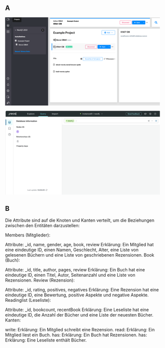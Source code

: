 ## A
![](/KN07/ConnectedInDesktop.PNG)

![](/KN07/EstablishedConnection.PNG)
## B

Die Attribute sind auf die Knoten und Kanten verteilt, um die Beziehungen zwischen den Entitäten darzustellen:

Members (Mitglieder):

Attribute: _id, name, gender, age, book, review
Erklärung: Ein Mitglied hat eine eindeutige ID, einen Namen, Geschlecht, Alter, eine Liste von gelesenen Büchern und eine Liste von geschriebenen Rezensionen.
Book (Buch):

Attribute: _id, title, author, pages, review
Erklärung: Ein Buch hat eine eindeutige ID, einen Titel, Autor, Seitenanzahl und eine Liste von Rezensionen.
Review (Rezension):

Attribute: _id, rating, positives, negatives
Erklärung: Eine Rezension hat eine eindeutige ID, eine Bewertung, positive Aspekte und negative Aspekte.
Readinglist (Leseliste):

Attribute: _id, bookcount, recentBook
Erklärung: Eine Leseliste hat eine eindeutige ID, die Anzahl der Bücher und eine Liste der neuesten Bücher.
Kanten:

write:
Erklärung: Ein Mitglied schreibt eine Rezension.
read:
Erklärung: Ein Mitglied liest ein Buch.
has:
Erklärung: Ein Buch hat Rezensionen.
has:
Erklärung: Eine Leseliste enthält Bücher.
